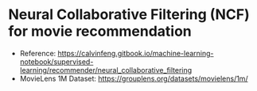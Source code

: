 # Neural Collaborative Filtering (NCF) for movie recommendation

- Reference: https://calvinfeng.gitbook.io/machine-learning-notebook/supervised-learning/recommender/neural_collaborative_filtering
- MovieLens 1M Dataset: https://grouplens.org/datasets/movielens/1m/
